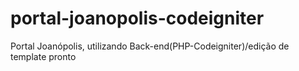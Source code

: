 # portal-joanopolis-codeigniter
Portal Joanópolis, utilizando Back-end(PHP-Codeigniter)/edição de template pronto

